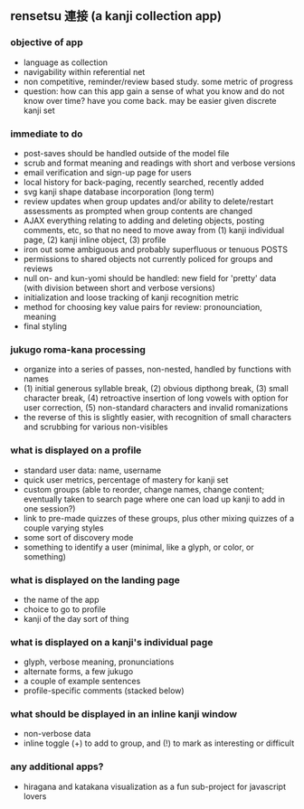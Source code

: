 ## rensetsu 連接 (a kanji collection app)

### objective of app
- language as collection
- navigability within referential net
- non competitive, reminder/review based study. some metric of progress
- question: how can this app gain a sense of what you know and do not know over time? have you come back. may be easier given discrete kanji set

### immediate to do
- post-saves should be handled outside of the model file
- scrub and format meaning and readings with short and verbose versions
- email verification and sign-up page for users
- local history for back-paging, recently searched, recently added
- svg kanji shape database incorporation (long term)
- review updates when group updates and/or ability to delete/restart assessments as prompted when group contents are changed
- AJAX everything relating to adding and deleting objects, posting comments, etc, so that no need to move away from (1) kanji individual page, (2) kanji inline object, (3) profile
- iron out some ambiguous and probably superfluous or tenuous POSTS
- permissions to shared objects not currently policed for groups and reviews
- null on- and kun-yomi should be handled: new field for 'pretty' data (with division between short and verbose versions)
- initialization and loose tracking of kanji recognition metric
- method for choosing key value pairs for review: pronounciation, meaning
- final styling

### jukugo roma-kana processing
- organize into a series of passes, non-nested, handled by functions with names
- (1) initial generous syllable break, (2) obvious dipthong break, (3) small character break, (4) retroactive insertion of long vowels with option for user correction, (5) non-standard characters and invalid romanizations
- the reverse of this is slightly easier, with recognition of small characters and scrubbing for various non-visibles

### what is displayed on a profile
- standard user data: name, username
- quick user metrics, percentage of mastery for kanji set
- custom groups (able to reorder, change names, change content; eventually taken to search page where one can load up kanji to add in one session?)
- link to pre-made quizzes of these groups, plus other mixing quizzes of a couple varying styles
- some sort of discovery mode
- something to identify a user (minimal, like a glyph, or color, or something)

### what is displayed on the landing page
- the name of the app
- choice to go to profile
- kanji of the day sort of thing

### what is displayed on a kanji's individual page
- glyph, verbose meaning, pronunciations
- alternate forms, a few jukugo
- a couple of example sentences
- profile-specific comments (stacked below)

### what should be displayed in an inline kanji window
- non-verbose data
- inline toggle (+) to add to group, and (!) to mark as interesting or difficult

### any additional apps?
- hiragana and katakana visualization as a fun sub-project for javascript lovers